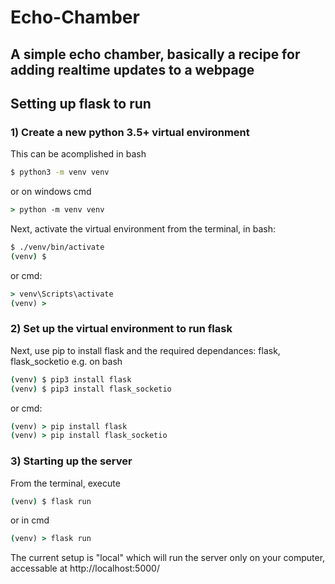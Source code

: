 # Echo-Chamber
A simple echo chamber, basically a recipe for adding realtime updates to a webpage
----
## Setting up flask to run
### 1) Create a new python 3.5+ virtual environment
This can be acomplished in bash
```bash
$ python3 -m venv venv
```
or on windows cmd
```cmd
> python -m venv venv
```
Next, activate the virtual environment from the terminal, in bash:
```bash
$ ./venv/bin/activate
(venv) $ 
```
or cmd:
```cmd
> venv\Scripts\activate
(venv) > 
```
### 2) Set up the virtual environment to run flask
Next, use pip to install flask and the required dependances: flask, flask_socketio
e.g. on bash
```bash
(venv) $ pip3 install flask
(venv) $ pip3 install flask_socketio
```
or cmd:
```cmd
(venv) > pip install flask
(venv) > pip install flask_socketio
```
### 3) Starting up the server
From the terminal, execute
```bash
(venv) $ flask run
```
or in cmd
```cmd
(venv) > flask run
```
The current setup is "local" which will run the server only on your computer, accessable at http://localhost:5000/ 
